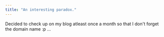 ```yaml
---
title: "An interesting paradox."
---
```


Decided to check up on my blog atleast once a month so that I don't forget the domain name :p 
...
